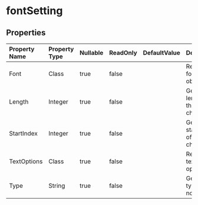 # **fontSetting**

 

## **Properties**

| Property Name | Property Type | Nullable |  ReadOnly | DefaultValue | Description | 
| :- | :- | :- |:- |  :- | :- |
|Font|Class|true|false |  |Returns the font of this object. |
|Length|Integer|true|false |  |Gets the length of the characters. |
|StartIndex|Integer|true|false |  |Gets the start index of the characters. |
|TextOptions|Class|true|false |  |Returns the text options. |
|Type|String|true|false |  |Gets the type of text node. |

